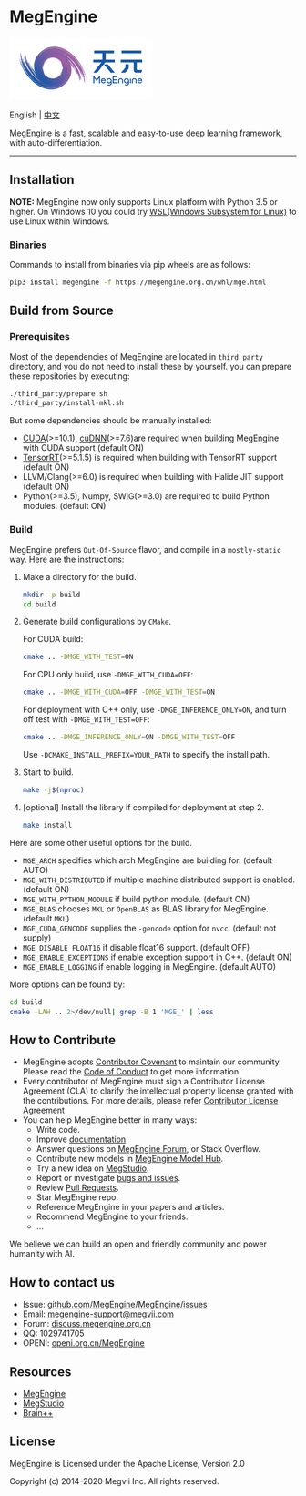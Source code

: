 # MegEngine

![MegEngine Logo](logo.png)

English | [中文](README_CN.md)

MegEngine is a fast, scalable and easy-to-use deep learning framework, with auto-differentiation.

------

## Installation

**NOTE:** MegEngine now only supports Linux platform with Python 3.5 or higher. On Windows 10 you could try [WSL(Windows Subsystem for Linux)](https://docs.microsoft.com/en-us/windows/wsl) to use Linux within Windows.

### Binaries

Commands to install from binaries via pip wheels are as follows:

```bash
pip3 install megengine -f https://megengine.org.cn/whl/mge.html
```

## Build from Source

### Prerequisites

Most of the dependencies of MegEngine are located in `third_party` directory, and you do
not need to install these by yourself. you can prepare these repositories by executing:

```bash
./third_party/prepare.sh
./third_party/install-mkl.sh
```

But some dependencies should be manually installed:

* [CUDA](https://developer.nvidia.com/cuda-toolkit-archive)(>=10.1), [cuDNN](https://developer.nvidia.com/cudnn)(>=7.6)are required when building MegEngine with CUDA support (default ON)
* [TensorRT](https://docs.nvidia.com/deeplearning/sdk/tensorrt-archived/index.html)(>=5.1.5) is required when building with TensorRT support (default ON)
* LLVM/Clang(>=6.0) is required when building with Halide JIT support (default ON)
* Python(>=3.5), Numpy, SWIG(>=3.0) are required to build Python modules. (default ON)

### Build

MegEngine prefers `Out-Of-Source` flavor, and compile in a `mostly-static` way.
Here are the instructions:

1. Make a directory for the build.
    ```bash
    mkdir -p build
    cd build
    ```

2. Generate build configurations by `CMake`.

    For CUDA build:
    ```bash
    cmake .. -DMGE_WITH_TEST=ON
    ```

    For CPU only build, use `-DMGE_WITH_CUDA=OFF`:
    ```bash
    cmake .. -DMGE_WITH_CUDA=OFF -DMGE_WITH_TEST=ON
    ```

    For deployment with C++ only, use `-DMGE_INFERENCE_ONLY=ON`, and turn off test with `-DMGE_WITH_TEST=OFF`:
    ```bash
    cmake .. -DMGE_INFERENCE_ONLY=ON -DMGE_WITH_TEST=OFF
    ```

    Use `-DCMAKE_INSTALL_PREFIX=YOUR_PATH` to specify the install path.


3. Start to build.

    ```bash
    make -j$(nproc)
    ```

4. [optional] Install the library if compiled for deployment at step 2.

    ```bash
    make install
    ```

Here are some other useful options for the build.

* `MGE_ARCH` specifies which arch MegEngine are building for. (default AUTO)
* `MGE_WITH_DISTRIBUTED` if multiple machine distributed support is enabled. (default ON)
* `MGE_WITH_PYTHON_MODULE` if build python module. (default ON)
* `MGE_BLAS` chooses `MKL` or `OpenBLAS` as BLAS library for MegEngine. (default `MKL`)
* `MGE_CUDA_GENCODE` supplies the `-gencode` option for `nvcc`. (default not supply)
* `MGE_DISABLE_FLOAT16` if disable float16 support. (default OFF)
* `MGE_ENABLE_EXCEPTIONS` if enable exception support in C++. (default ON)
* `MGE_ENABLE_LOGGING` if enable logging in MegEngine. (default AUTO)

More options can be found by:

```bash
cd build
cmake -LAH .. 2>/dev/null| grep -B 1 'MGE_' | less
```

## How to Contribute

* MegEngine adopts [Contributor Covenant](https://contributor-covenant.org) to maintain our community. Please read the [Code of Conduct](CODE_OF_CONDUCT.md) to get more information.
* Every contributor of MegEngine must sign a Contributor License Agreement (CLA) to clarify the intellectual property license granted with the contributions. For more details, please refer [Contributor License Agreement](CONTRIBUTOR_LICENSE_AGREEMENT.md)
* You can help MegEngine better in many ways:
    * Write code.
    * Improve [documentation](https://github.com/MegEngine/Docs).
    * Answer questions on [MegEngine Forum](https://discuss.megengine.org.cn), or Stack Overflow.
    * Contribute new models in [MegEngine Model Hub](https://github.com/megengine/hub).
    * Try a new idea on [MegStudio](https://studio.brainpp.com).
    * Report or investigate [bugs and issues](https://github.com/MegEngine/MegEngine/issues).
    * Review [Pull Requests](https://github.com/MegEngine/MegEngine/pulls).
    * Star MegEngine repo.
    * Reference MegEngine in your papers and articles.
    * Recommend MegEngine to your friends.
    * ...

We believe we can build an open and friendly community and power humanity with AI.

## How to contact us

* Issue: [github.com/MegEngine/MegEngine/issues](https://github.com/MegEngine/MegEngine/issues)
* Email: [megengine-support@megvii.com](mailto:megengine-support@megvii.com)
* Forum: [discuss.megengine.org.cn](https://discuss.megengine.org.cn)
* QQ: 1029741705
* OPENI: [openi.org.cn/MegEngine](https://www.openi.org.cn/html/2020/Framework_0325/18.html)

## Resources

- [MegEngine](https://megengine.org.cn)
- [MegStudio](https://studio.brainpp.com)
- [Brain++](https://brainpp.megvii.com)

## License

MegEngine is Licensed under the Apache License, Version 2.0

Copyright (c) 2014-2020 Megvii Inc. All rights reserved.
